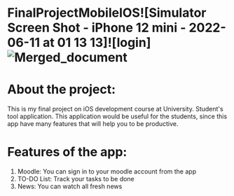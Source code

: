# FinalProjectMobileIOS![Simulator Screen Shot - iPhone 12 mini - 2022-06-11 at 01 13 13]![login]![Merged_document](https://user-images.githubusercontent.com/75177898/173249046-0089d31e-f083-47b3-b643-de90d5505935.png)

# About the project:
This is my final project on iOS development course at University.
Student's tool application. This application would be useful for the students, since this app have many features that will help you to be productive.

# Features of the app:
1) Moodle: You can sign in to your moodle account from the app
2) TO-DO List: Track your tasks to be done
3) News: You can watch all fresh news

